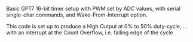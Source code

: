 Basic GPT7 16-bit timer setup with PWM set by ADC values, with serial single-char commands, and Wake-From-Interrupt option.

This code is set up to produce a High Output at 0% to 50% duty-cycle, 
... with an interrupt at the Count Overflow, i.e. falling edge of the cycle
